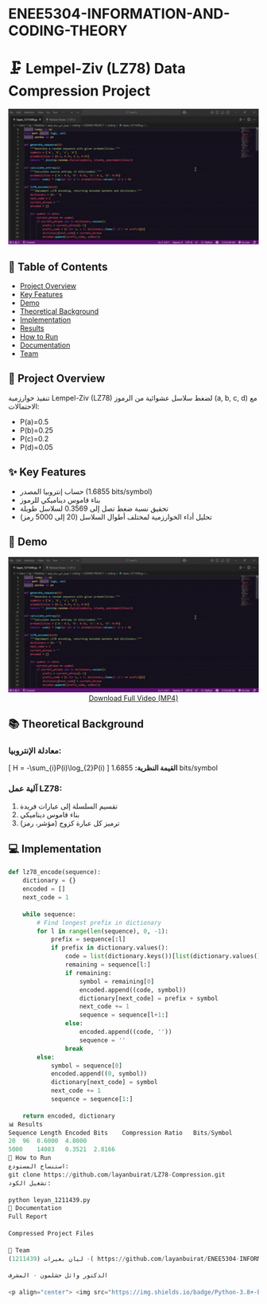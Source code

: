 ﻿# ENEE5304-INFORMATION-AND-CODING-THEORY
# 🗜️ Lempel-Ziv (LZ78) Data Compression Project

<div align="center">
  <img src="view%20result.gif" width="800" alt="Compression Demo">
</div>

## 📝 Table of Contents
- [Project Overview](#-project-overview)
- [Key Features](#-key-features)
- [Demo](#-demo)
- [Theoretical Background](#-theoretical-background)
- [Implementation](#-implementation)
- [Results](#-results)
- [How to Run](#-how-to-run)
- [Documentation](#-documentation)
- [Team](#-team)

## 🌟 Project Overview
تنفيذ خوارزمية Lempel-Ziv (LZ78) لضغط سلاسل عشوائية من الرموز (a, b, c, d) مع الاحتمالات:
- P(a)=0.5
- P(b)=0.25 
- P(c)=0.2
- P(d)=0.05

## ✨ Key Features
- حساب إنتروبيا المصدر (1.6855 bits/symbol)
- بناء قاموس ديناميكي للرموز
- تحقيق نسبة ضغط تصل إلى 0.3569 لسلاسل طويلة
- تحليل أداء الخوارزمية لمختلف أطوال السلاسل (20 إلى 5000 رمز)

## 🎥 Demo
<div align="center">
  <img src="view%20result.gif" width="800" alt="System Demo">
  <br>
  <a href="view%20result.mp4">Download Full Video (MP4)</a>
</div>

## 📚 Theoretical Background
### معادلة الإنتروبيا:
\[ H = -\sum_{i}P(i)\log_{2}P(i) \]
**القيمة النظرية:** 1.6855 bits/symbol

### آلية عمل LZ78:
1. تقسيم السلسلة إلى عبارات فريدة
2. بناء قاموس ديناميكي
3. ترميز كل عبارة كزوج (مؤشر، رمز)

## 💻 Implementation
```python
def lz78_encode(sequence):
    dictionary = {}
    encoded = []
    next_code = 1
    
    while sequence:
        # Find longest prefix in dictionary
        for l in range(len(sequence), 0, -1):
            prefix = sequence[:l]
            if prefix in dictionary.values():
                code = list(dictionary.keys())[list(dictionary.values()).index(prefix)]
                remaining = sequence[l:]
                if remaining:
                    symbol = remaining[0]
                    encoded.append((code, symbol))
                    dictionary[next_code] = prefix + symbol
                    next_code += 1
                    sequence = sequence[l+1:]
                else:
                    encoded.append((code, ''))
                    sequence = ''
                break
        else:
            symbol = sequence[0]
            encoded.append((0, symbol))
            dictionary[next_code] = symbol
            next_code += 1
            sequence = sequence[1:]
    
    return encoded, dictionary
📊 Results
Sequence Length	Encoded Bits	Compression Ratio	Bits/Symbol
20	96	0.6000	4.8000
5000	14083	0.3521	2.8166
🚀 How to Run
استنساخ المستودع:
git clone https://github.com/layanbuirat/LZ78-Compression.git
تشغيل الكود:

python leyan_1211439.py
📂 Documentation
Full Report

Compressed Project Files

👥 Team
ليان بعيرات (1211439) -( https://github.com/layanbuirat/ENEE5304-INFORMATION-AND-CODING-THEORY)

الدكتور وائل حشلمون - المشرف

<p align="center"> <img src="https://img.shields.io/badge/Python-3.8+-blue?logo=python"> <img src="https://img.shields.io/badge/License-MIT-green"> </p> ```
